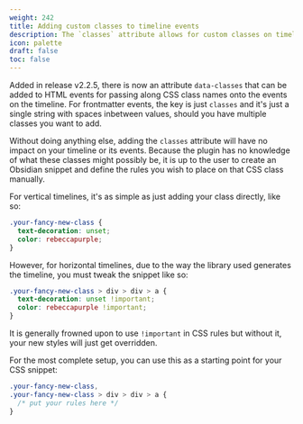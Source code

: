 ```yaml
---
weight: 242
title: Adding custom classes to timeline events
description: The `classes` attribute allows for custom classes on timeline events
icon: palette
draft: false
toc: false
---
```


Added in release v2.2.5, there is now an attribute `data-classes` that can be added to HTML events for passing along CSS class names onto the events on the timeline. For frontmatter events, the key is just `classes` and it's just a single string with spaces inbetween values, should you have multiple classes you want to add.

Without doing anything else, adding the `classes` attribute will have no impact on your timeline or its events. Because the plugin has no knowledge of what these classes might possibly be, it is up to the user to create an Obsidian snippet and define the rules you wish to place on that CSS class manually.

For vertical timelines, it's as simple as just adding your class directly, like so:
```css
.your-fancy-new-class {
  text-decoration: unset;
  color: rebeccapurple;
}
```

However, for horizontal timelines, due to the way the library used generates the timeline, you must tweak the snippet like so:
```css
.your-fancy-new-class > div > div > a {
  text-decoration: unset !important;
  color: rebeccapurple !important;
}
```

It is generally frowned upon to use `!important` in CSS rules but without it, your new styles will just get overridden.

For the most complete setup, you can use this as a starting point for your CSS snippet:
```css
.your-fancy-new-class,
.your-fancy-new-class > div > div > a {
  /* put your rules here */
}
```

